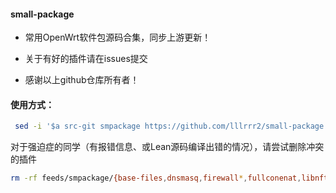 #### small-package

*  常用OpenWrt软件包源码合集，同步上游更新！

*  关于有好的插件请在issues提交

*  感谢以上github仓库所有者！

#### 使用方式：

```bash
 sed -i '$a src-git smpackage https://github.com/lllrrr2/small-package' feeds.conf.default
```
对于强迫症的同学（有报错信息、或Lean源码编译出错的情况），请尝试删除冲突的插件

```bash
rm -rf feeds/smpackage/{base-files,dnsmasq,firewall*,fullconenat,libnftnl,nftables,ppp,opkg,ucl,upx,vsftpd*,miniupnpd-iptables,wireless-regdb}
```











